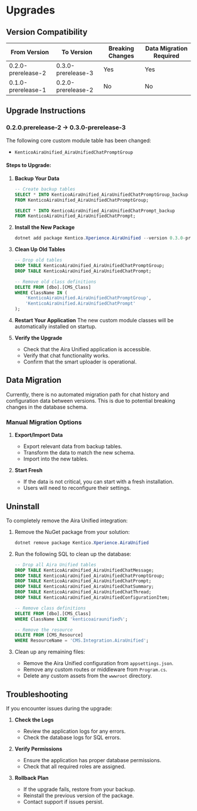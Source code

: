 # Upgrades

## Version Compatibility

| From Version | To Version | Breaking Changes | Data Migration Required |
|-------------|------------|------------------|------------------------|
| 0.2.0-prerelease-2 | 0.3.0-prerelease-3 | Yes | Yes |
| 0.1.0-prerelease-1 | 0.2.0-prerelease-2 | No | No |

## Upgrade Instructions

### 0.2.0.prerelease-2 -> 0.3.0-prerelease-3

The following core custom module table has been changed:

- `KenticoAiraUnified_AiraUnifiedChatPromptGroup`

#### Steps to Upgrade:

1. **Backup Your Data**
   ```sql
   -- Create backup tables
   SELECT * INTO KenticoAiraUnified_AiraUnifiedChatPromptGroup_backup 
   FROM KenticoAiraUnified_AiraUnifiedChatPromptGroup;
   
   SELECT * INTO KenticoAiraUnified_AiraUnifiedChatPrompt_backup 
   FROM KenticoAiraUnified_AiraUnifiedChatPrompt;
   ```

2. **Install the New Package**
   ```powershell
   dotnet add package Kentico.Xperience.AiraUnified --version 0.3.0-prerelease-3
   ```

3. **Clean Up Old Tables**
   ```sql
   -- Drop old tables
   DROP TABLE KenticoAiraUnified_AiraUnifiedChatPromptGroup;
   DROP TABLE KenticoAiraUnified_AiraUnifiedChatPrompt;

   -- Remove old class definitions
   DELETE FROM [dbo].[CMS_Class] 
   WHERE ClassName IN (
       'KenticoAiraUnified.AiraUnifiedChatPromptGroup', 
       'KenticoAiraUnified.AiraUnifiedChatPrompt'
   );
   ```

4. **Restart Your Application**
   The new custom module classes will be automatically installed on startup.

5. **Verify the Upgrade**
   - Check that the Aira Unified application is accessible.
   - Verify that chat functionality works.
   - Confirm that the smart uploader is operational.

## Data Migration

Currently, there is no automated migration path for chat history and configuration data between versions. This is due to potential breaking changes in the database schema.

### Manual Migration Options

1. **Export/Import Data**
   - Export relevant data from backup tables.
   - Transform the data to match the new schema.
   - Import into the new tables.

2. **Start Fresh**
   - If the data is not critical, you can start with a fresh installation.
   - Users will need to reconfigure their settings.

## Uninstall

To completely remove the Aira Unified integration:

1. Remove the NuGet package from your solution:
   ```powershell
   dotnet remove package Kentico.Xperience.AiraUnified
   ```

2. Run the following SQL to clean up the database:
   ```sql
   -- Drop all Aira Unified tables
   DROP TABLE KenticoAiraUnified_AiraUnifiedChatMessage;
   DROP TABLE KenticoAiraUnified_AiraUnifiedChatPromptGroup;
   DROP TABLE KenticoAiraUnified_AiraUnifiedChatPrompt;
   DROP TABLE KenticoAiraUnified_AiraUnifiedChatSummary;
   DROP TABLE KenticoAiraUnified_AiraUnifiedChatThread;
   DROP TABLE KenticoAiraUnified_AiraUnifiedConfigurationItem;

   -- Remove class definitions
   DELETE FROM [dbo].[CMS_Class] 
   WHERE ClassName LIKE 'kenticoairaunified%';

   -- Remove the resource
   DELETE FROM [CMS_Resource] 
   WHERE ResourceName = 'CMS.Integration.AiraUnified';
   ```

3. Clean up any remaining files:
   - Remove the Aira Unified configuration from `appsettings.json`.
   - Remove any custom routes or middleware from `Program.cs`.
   - Delete any custom assets from the `wwwroot` directory.

## Troubleshooting

If you encounter issues during the upgrade:

1. **Check the Logs**
   - Review the application logs for any errors.
   - Check the database logs for SQL errors.

2. **Verify Permissions**
   - Ensure the application has proper database permissions.
   - Check that all required roles are assigned.

3. **Rollback Plan**
   - If the upgrade fails, restore from your backup.
   - Reinstall the previous version of the package.
   - Contact support if issues persist.